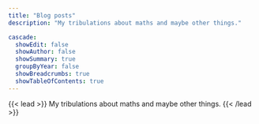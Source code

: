 ```yaml
---
title: "Blog posts"
description: "My tribulations about maths and maybe other things."

cascade:
  showEdit: false
  showAuthor: false
  showSummary: true
  groupByYear: false
  showBreadcrumbs: true
  showTableOfContents: true
---
```


{{< lead >}}
My tribulations about maths and maybe other things.
{{< /lead >}}
